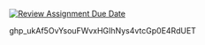 [![Review Assignment Due Date](https://classroom.github.com/assets/deadline-readme-button-24ddc0f5d75046c5622901739e7c5dd533143b0c8e959d652212380cedb1ea36.svg)](https://classroom.github.com/a/YKdbavQP)

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